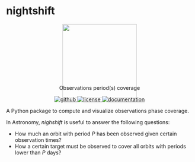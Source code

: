 # nightshift

<p align="center" style="margin-bottom:-50px">
    <img src="docs/_static/logo@x3.png" width="200">
</p>

<p align="center">
  Observations period(s) coverage
  <br>
  <p align="center">
    <a href="https://github.com/lgrcia/nightshift">
      <img src="https://img.shields.io/badge/github-lgrcia/nighshift-blue.svg?style=flat" alt="github"/>
    </a>
    <a href="">
      <img src="https://img.shields.io/badge/license-MIT-lightgray.svg?style=flat" alt="license"/>
    </a>
    <a href="https://nightshift.readthedocs.io">
      <img src="https://img.shields.io/badge/documentation-black.svg?style=flat" alt="documentation"/>
    </a>
  </p>
</p>
A Python package to compute and visualize observations phase coverage.

In Astronomy, *nighshift* is useful to answer the following questions:
- How much an orbit with period $P$ has been observed given certain observation times?
- How a certain target must be observed to cover all orbits with periods lower than $P$ days? 